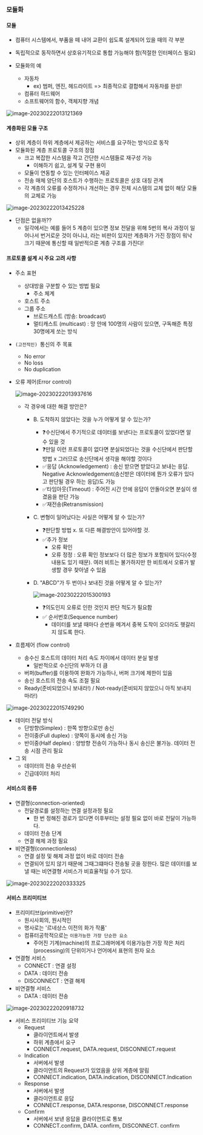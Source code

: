 ### 모듈화

#### 모듈

- 컴퓨터 시스템에서, 부품을 떼 내어 교환이 쉽도록 설계되어 있을 때의 각 부분

- 독립적으로 동작하면서 상호유기적으로 통합 가능해야 함(적절한 인터페이스 필요)
- 모듈화의 예
  - 자동차
    - ex) 범퍼, 엔진, 헤드라이트 => 최종적으로 결합해서 자동차를 완성!
  - 컴퓨터 하드웨어
  - 소프트웨어의 함수, 객체지향 개념

![image-20230222013121369](2.assets\image-20230222013121369.png)



#### 계층화된 모듈 구조

- 상위 계층이 하위 계층에서 제공하는 서비스를 요구하는 방식으로 동작
- 모듈화된 계층 프로토콜 구조의 장점
  - 크고 복잡한 시스템을 작고 간단한 시스템들로 재구성 가능
    - 이해하기 쉽고, 설계 및 구현 용이
  - 모듈이 연동할 수 있는 인터페이스 제공
  - 전송 매체 양단의 호스트가 수행하는 프로토콜은 상호 대칭 관계
  - 각 계층의 오류를 수정하거나 개선하는 경우 전체 시스템의 교체 없이 해당 모듈의 교체로 가능

![image-20230222013425228](2.assets\image-20230222013425228.png)

- 단점은 없을까??
  - 일각에서는 예를 들어 5 계층이 있으면 정보 전달을 위해 5번의 복사 과정이 일어나서 번거로운 것이 아니냐, 라는 비판이 있지만 계층화가 가진 장점이 워낙 크기 때문에 통신할 때 일반적으론 계층 구조를 가진다!



#### 프로토콜 설계 시 주요 고려 사항

- 주소 표현
  - 상대방을 구분할 수 있는 방법 필요
    - 주소 체계
  - 호스트 주소
  - 그룹 주소
    - 브로드캐스트 (방송: broadcast)
    - 멀티캐스트 (multicast) : 망 안에 100명의 사람이 있으면, 구독해준 특정 30명에게 쏘는 방식
- `(고전적인) `통신의 주 목표
  - No error
  - No loss
  - No duplication

- 오류 제어(Error control)

  ![image-20230222013937616](2.assets\image-20230222013937616.png)

  - 각 경우에 대한 해결 방안은?

    - B. 도착하지 않았다는 것을 누가 어떻게 알 수 있는가?

      - ❓수신단에서 주기적으로 데이터를 보낸다는 프로토콜이 있었다면 알 수 있을 것
      - ❓만일 이런 프로토콜이 없다면 분실되었다는 것을 수신단에서 판단할 방법 x 그러므로 송신단에서 생각을 해야할 것이다
      - ✅응답 (Acknowledgement)  : 송신 받으면 받았다고 보내는 응답. Negative Acknowledgement(송신받은 데이터에 뭔가 오류가 있다고 판단될 경우 하는 응답)도 가능
      - ✅타임아웃(Timeout) : 주어진 시간 안에 응답이 안돌아오면 분실이 생겼음을 판단 가능
      - ✅재전송(Retransmission)

    - C. 변형이 일어났다는 사실은 어떻게 알 수 있는가?

      - ❓판단할 방법 x. 또 다른 해결방안이 있어야할 것.
      - ✅추가 정보
        - 오류 확인
        - 오류 정정 : 오류 확인 정보보다 더 많은 정보가 포함되어 있다(수정내용도 있기 때문). 여러 비트는 불가하지만 한 비트에서 오류가 발생할 경우 찾아낼 수 있음

    - D. "ABCD"가 두 번이나 보내진 것을 어떻게 알 수 있는가? 

      ![image-20230222015300193](2.assets\image-20230222015300193.png)

      - ❓의도인지 오류로 인한 것인지 판단 척도가 필요함
      - ✅ 순서번호(Sequence number)
        - 데이터를 보낼 때마다 순번을 메겨서 중복 도착이 오더라도 헷갈리지 않도록 한다.

- 흐름제어 (flow control)
  - 송수신 호스트의 데이터 처리 속도 차이에서 데이터 분실 발생
    - 일반적으로 수신단의 부하가 더 큼
  - 버퍼(buffer)를 이용하여 완화가 가능하나, 버퍼 크기에 제한이 있음
  - 송신 호스트의 전송 속도 조절 필요
  - Ready(준비되었으니 보내라!) / Not-ready(준비되지 않았으니 아직 보내지 마라!)

![image-20230222015749290](2.assets\image-20230222015749290.png)

- 데이터 전달 방식
  - 단방향(Simplex) : 한쪽 방향으로만 송신
  - 전이중(Full duplex) : 양쪽이 동시에 송신 가능
  - 반이중(Half deplex) : 양방향 전송이 가능하나 동시 송신은 불가능. 데이터 전송 시점 관리 필요
- 그 외
  - 데이터의 전송 우선순위
  - 긴급데이터 처리



#### 서비스의 종류

- 연결형(connection-oriented)
  - 전달경로를 설정하는 연결 설정과정 필요
    - 한 번 정해진 경로가 있다면 이후부터는 설정 필요 없이 바로 전달이 가능하다.
  - 데이터 전송 단계
  - 연결 해제 과정 필요
- 비연결형(connectionless)
  - 연결 설정 및 해제 과정 없이 바로 데이터 전송
  - 연결되어 있지 않기 때문에 그때그떄마다 전송될 곳을 정한다. 많은 데이터를 보낼 때는 비연결형 서비스가 비효율적일 수가 있다.

![image-20230222020333325](2.assets\image-20230222020333325.png)



#### 서비스 프리미티브

- 프리미티브(primitive)란?
  - 원시사회의, 원시적인
  - 명사로는 '르네상스 이전의 화가 작품'
  - 컴퓨터공학적으로는 `이용가능한 가장 단순한 요소`
    - 주어진 기계(machine)의 프로그래머에게 이용가능한 가장 작은 처리(processing)의 단위이거나 언어에서 표현의 원자 요소
- 연결형 서비스
  - CONNECT : 연결 설정
  - DATA : 데이터 전송
  - DISCONNECT : 연결 해제
- 비연결형 서비스
  - DATA : 데이터 전송



![image-20230222020918732](2.assets\image-20230222020918732.png)

- 서비스 프리미티브 기능 요약
  - Request
    - 클라이언트에서 발생
    - 하위 계층에서 요구
    - CONNECT.request, DATA.request, DISCONNECT.request
  - Indication
    - 서버에서 발생
    - 클라이언트의 Request가 있었음을 상위 계층에 알림
    - CONNECT.indication, DATA.indication, DISCONNECT.Indication
  - Response
    - 서버에서 발생
    - 클라이언트로 응답
    - CONNECT.response, DATA.response, DISCONNECT.response
  - Confirm
    - 서버에서 보낸 응답을 클라이언트로 통보
    - CONNECT.confirm, DATA. confirm, DISCONNECT. confirm